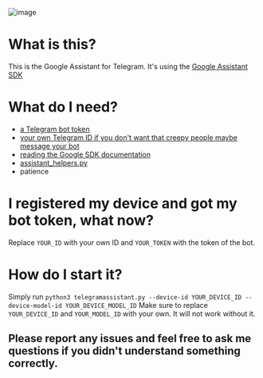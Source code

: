 ![image](https://i.imgur.com/MIMRzZ1.png)

# What is this?
This is the Google Assistant for Telegram. It's using the [Google Assistant SDK](https://github.com/googlesamples/assistant-sdk-python) 

# What do I need?
- [a Telegram bot token](https://core.telegram.org/bots#3-how-do-i-create-a-bot)
- [your own Telegram ID if you don't want that creepy people maybe message your bot](https://github.com/GabrielRF/telegram-id#web-user-id)
- [reading the Google SDK documentation](https://developers.google.com/assistant/sdk/overview)
- [assistant_helpers.py](https://github.com/googlesamples/assistant-sdk-python/tree/master/google-assistant-sdk/googlesamples/assistant/grpc)
- patience

# I registered my device and got my bot token, what now?
Replace ```YOUR_ID``` with your own ID and ```YOUR_TOKEN``` with the token of the bot.

# How do I start it?
Simply run ```python3 telegramassistant.py --device-id YOUR_DEVICE_ID --device-model-id YOUR_DEVICE_MODEL_ID```
Make sure to replace ```YOUR_DEVICE_ID``` and ```YOUR_MODEL_ID``` with your own. It will not work without it.

## Please report any issues and feel free to ask me questions if you didn't understand something correctly.
